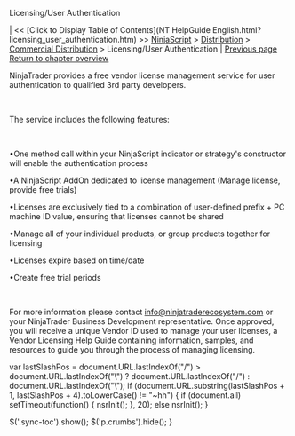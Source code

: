 ﻿










 


Licensing/User Authentication







| &lt;&lt; [Click to Display Table of Contents](NT HelpGuide English.html?licensing_user_authentication.htm) &gt;&gt;
 [NinjaScript](ninjascript.htm) &gt; [Distribution](distribution.htm) &gt; [Commercial Distribution](commercial_distribution.htm) &gt;
Licensing/User Authentication | [Previous page](commercial_distribution.htm)
[Return to chapter overview](commercial_distribution.htm)










NinjaTrader provides a free vendor license management service for user authentication to qualified 3rd party developers. 


 


The service includes the following features:


 


•One method call within your NinjaScript indicator or strategy's constructor will enable the authentication process 

•A NinjaScript AddOn dedicated to license management (Manage license, provide free trials)

•Licenses are exclusively tied to a combination of user-defined prefix + PC machine ID value, ensuring that licenses cannot be shared 

•Manage all of your individual products, or group products together for licensing

•Licenses expire based on time/date

•Create free trial periods 

 


For more information please contact [info@ninjatraderecosystem.com](mailto:info@ninjatraderecosystem.com) or your NinjaTrader Business Development representative. Once approved, you will receive a unique Vendor ID used to manage your user licenses, a Vendor Licensing Help Guide containing information, samples, and resources to guide you through the process of managing licensing.





 
 var lastSlashPos = document.URL.lastIndexOf("/") &gt; document.URL.lastIndexOf("\\") ? document.URL.lastIndexOf("/") : document.URL.lastIndexOf("\\");
 if (document.URL.substring(lastSlashPos + 1, lastSlashPos + 4).toLowerCase() != "~hh") {
 if (document.all) setTimeout(function() {
 nsrInit();
 }, 20);
 else nsrInit();
 }
 
 
 $('.sync-toc').show();
 $('p.crumbs').hide();
 }
 
 
 



